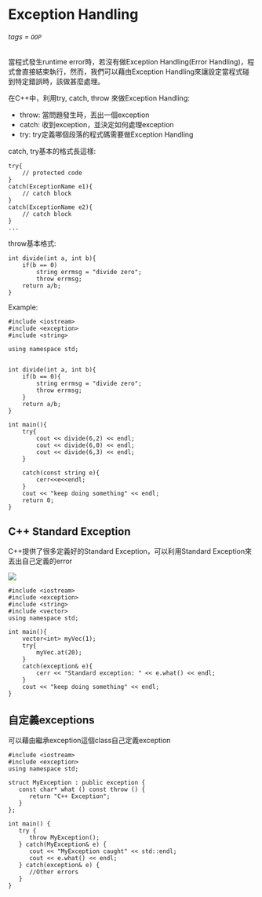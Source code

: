 # Exception Handling
###### tags = `OOP`

當程式發生runtime error時，若沒有做Exception Handling(Error Handling)，程式會直接結束執行，然而，我們可以藉由Exception Handling來讓設定當程式碰到特定錯誤時，該做甚麼處理。

在C++中，利用try, catch, throw 來做Exception Handling:
* throw: 當問題發生時，丟出一個exception
* catch: 收到exception，並決定如何處理exception
* try: try定義哪個段落的程式碼需要做Exception Handling

catch, try基本的格式長這樣:

```cpp=1
try{
    // protected code
}
catch(ExceptionName e1){
    // catch block
}
catch(ExceptionName e2){
    // catch block
}
...
```

throw基本格式:

```cpp=1
int divide(int a, int b){
    if(b == 0)
        string errmsg = "divide zero";
        throw errmsg;
    return a/b;
}
```

Example:

```cpp=1
#include <iostream>
#include <exception>
#include <string>

using namespace std;


int divide(int a, int b){
    if(b == 0){
        string errmsg = "divide zero";
        throw errmsg;
    }
    return a/b;
}

int main(){
    try{
        cout << divide(6,2) << endl;
        cout << divide(6,0) << endl;
        cout << divide(6,3) << endl;
    }
    
    catch(const string e){
        cerr<<e<<endl;
    }
    cout << "keep doing something" << endl;
    return 0;
}
```

## C++ Standard Exception

C++提供了很多定義好的Standard Exception，可以利用Standard Exception來丟出自己定義的error

![](https://i.imgur.com/WpluogE.png)

```cpp=1
#include <iostream>
#include <exception>
#include <string>
#include <vector>
using namespace std;

int main(){
    vector<int> myVec(1);
    try{
        myVec.at(20);
    }
    catch(exception& e){
        cerr << "Standard exception: " << e.what() << endl;
    }
    cout << "keep doing something" << endl;
}
```

## 自定義exceptions

可以藉由繼承exception這個class自己定義exception

```cpp=1
#include <iostream>
#include <exception>
using namespace std;

struct MyException : public exception {
   const char* what () const throw () {
      return "C++ Exception";
   }
};
 
int main() {
   try {
      throw MyException();
   } catch(MyException& e) {
      cout << "MyException caught" << std::endl;
      cout << e.what() << endl;
   } catch(exception& e) {
      //Other errors
   }
}
```


